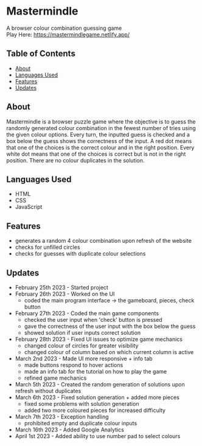 # Mastermindle
A browser colour combination guessing game  
Play Here: https://mastermindlegame.netlify.app/

## Table of Contents
* [About](#about)
* [Languages Used](#languages-used)
* [Features](#features)
* [Updates](#updates)

## About
Mastermindle is a browser puzzle game where the objective is to guess the randomly generated colour combination in the fewest number of tries using the given colour options. Every turn, the inputted guess is checked and a box below the guess shows the correctness of the input. A red dot means that one of the choices is the correct colour and in the right position. Every white dot means that one of the choices is correct but is not in the right position. There are no colour duplicates in the solution. 

## Languages Used
- HTML
- CSS
- JavaScript

## Features
- generates a random 4 colour combination upon refresh of the website
- checks for unfilled circles
- checks for guesses with duplicate colour selections

## Updates
- February 25th 2023 - Started project
- February 26th 2023 - Worked on the UI
    - coded the main program interface -> the gameboard, pieces, check button
- February 27th 2023 - Coded the main game components
    - checked the user input when 'check' button is pressed
    - gave the correctness of the user input with the box below the guess
    - showed solution if user inputs correct solution
- February 28th 2023 - Fixed UI issues to optimize game mechanics
    - changed colour of circles for greater visibility
    - changed colour of column based on which current column is active
- March 2nd 2023 - Made UI more responsive + info tab
    - made buttons respond to hover actions
    - made an info tab for the tutorial on how to play the game
    - refined game mechanics
- March 5th 2023 - Created the random generation of solutions upon refresh without duplicates
- March 6th 2023 - Fixed solution generation + added more pieces
    - fixed some problems with solution generation
    - added two more coloured pieces for increased difficulty 
- March 7th 2023 - Exception handling
    - prohibited empty and duplicate colour inputs 
- March 16th 2023 - Added Google Analytics
- April 1st 2023 - Added ability to use number pad to select colours
